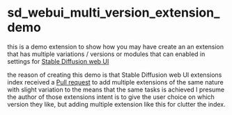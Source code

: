 # sd_webui_multi_version_extension_demo

this is a demo extension to show how you may have create an an extension that has multiple variations / versions or modules that can enabled in settings for [Stable Diffusion web UI](https://github.com/AUTOMATIC1111/stable-diffusion-webui)

the reason of creating this demo is that Stable Diffusion web UI extensions
index received a [Pull request](https://github.com/AUTOMATIC1111/stable-diffusion-webui-extensions/pull/375) to add multiple extensions of the same nature with slight variation to the means that the same tasks is achieved
I presume the author of those extensions intent is to give the user choice on which version they like, but adding multiple extension like this for clutter the index.
